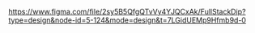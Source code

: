 https://www.figma.com/file/2sy5B5QfgQTvVy4YJQCxAk/FullStackDip?type=design&node-id=5-124&mode=design&t=7LGidUEMp9Hfmb9d-0
